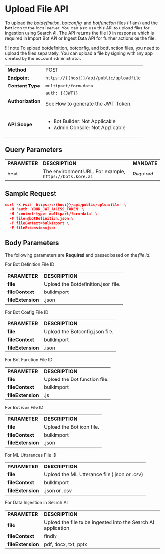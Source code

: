 # Upload File API

To upload the _botdefinition_, _botconfig_, and _botfunction_ files (if any) and the **bot** icon to the local server. You can also use this API to upload files for ingestion using Search AI. The API returns the file ID in response which is required in Import Bot API or Ingest Data API for further actions on the file.

!!! note
    To upload  botdefinition, botconfig, and botfunction files, you need to upload the files separately. You can upload a file by signing with any app created by the account administrator.

 <table>
  <tr>
   <td><strong>Method</strong>
   </td>
   <td>POST
   </td>
  </tr>
  <tr>
   <td><strong>Endpoint</strong>
   </td>
   <td><code>https://{{host}}/api/public/uploadfile</code>
   </td>
  </tr>
  <tr>
   <td><strong>Content Type</strong>
   </td>
   <td><code>multipart/form-data</code>
   </td>
  </tr>
  <tr>
   <td><strong>Authorization</strong>
   </td>
   <td><code>auth: {{JWT}}</code>
<p>
See <a href="../api-introduction/#generating-the-jwt-token">How to generate the JWT Token</a>.
   </td>
  </tr>
  <tr>
   <td><strong>API Scope</strong>
   </td>
   <td>
<ul>

<li>Bot Builder: Not Applicable

<li>Admin Console: Not Applicable
</li>
</ul>
   </td>
  </tr>
</table>


 


## Query Parameters


<table>
  <tr>
   <td><strong>PARAMETER</strong>
   </td>
   <td><strong>DESCRIPTION</strong>
   </td>
   <td><strong>MANDATE</strong>
   </td>
  </tr>
  <tr>
   <td>host
   </td>
   <td>The environment URL. For example, <code>https://bots.kore.ai</code>
   </td>
   <td>Required
   </td>
  </tr>
</table>


 


## Sample Request

```json
curl -X POST 'https://{{host}}/api/public/uploadfile' \
  -H 'auth: YOUR_JWT_ACCESS_TOKEN' \
  -H 'content-type: multipart/form-data' \
  -F file=@botDefinition.json \
  -F fileContext=bulkImport \
  -F fileExtension=json
```



## Body Parameters

The following parameters are **Required** and passed based on the _file id_.

For Bot Definition File ID


<table>
  <tr>
   <td><strong>PARAMETER</strong>
   </td>
   <td><strong>DESCRIPTION</strong>
   </td>
  </tr>
  <tr>
   <td><strong>file</strong>
   </td>
   <td>Upload the Botdefinition.json file.
   </td>
  </tr>
  <tr>
   <td><strong>fileContext</strong>
   </td>
   <td>bulkImport
   </td>
  </tr>
  <tr>
   <td><strong>fileExtension</strong>
   </td>
   <td>.json
   </td>
  </tr>
</table>


For Bot Config File ID


<table>
  <tr>
   <td><strong>PARAMETER</strong>
   </td>
   <td><strong>DESCRIPTION</strong>
   </td>
  </tr>
  <tr>
   <td><strong>file</strong>
   </td>
   <td>Upload the Botconfig.json file.
   </td>
  </tr>
  <tr>
   <td><strong>fileContext</strong>
   </td>
   <td>bulkImport
   </td>
  </tr>
  <tr>
   <td><strong>fileExtension</strong>
   </td>
   <td>.json
   </td>
  </tr>
</table>


For Bot Function File ID


<table>
  <tr>
   <td><strong>PARAMETER</strong>
   </td>
   <td><strong>DESCRIPTION</strong>
   </td>
  </tr>
  <tr>
   <td><strong>file</strong>
   </td>
   <td>Upload the Bot function file.
   </td>
  </tr>
  <tr>
   <td><strong>fileContext</strong>
   </td>
   <td>bulkImport
   </td>
  </tr>
  <tr>
   <td><strong>fileExtension</strong>
   </td>
   <td>.js
   </td>
  </tr>
</table>


For Bot icon File ID


<table>
  <tr>
   <td><strong>PARAMETER</strong>
   </td>
   <td><strong>DESCRIPTION</strong>
   </td>
  </tr>
  <tr>
   <td><strong>file</strong>
   </td>
   <td>Upload the Bot icon file.
   </td>
  </tr>
  <tr>
   <td><strong>fileContext</strong>
   </td>
   <td>bulkImport
   </td>
  </tr>
  <tr>
   <td><strong>fileExtension</strong>
   </td>
   <td>.json
   </td>
  </tr>
</table>


For ML Utterances File ID


<table>
  <tr>
   <td><strong>PARAMETER</strong>
   </td>
   <td><strong>DESCRIPTION</strong>
   </td>
  </tr>
  <tr>
   <td><strong>file</strong>
   </td>
   <td>Upload the ML Utterance file (.json or .csv)
   </td>
  </tr>
  <tr>
   <td><strong>fileContext</strong>
   </td>
   <td>bulkImport
   </td>
  </tr>
  <tr>
   <td><strong>fileExtension</strong>
   </td>
   <td>.json or .csv
   </td>
  </tr>
</table>

For Data Ingestion in Search AI


<table>
  <tr>
   <td><strong>PARAMETER</strong>
   </td>
   <td><strong>DESCRIPTION</strong>
   </td>
  </tr>
  <tr>
   <td><strong>file</strong>
   </td>
   <td>Upload the file to be ingested into the Search AI application
   </td>
  </tr>
  <tr>
   <td><strong>fileContext</strong>
   </td>
   <td>findly
   </td>
  </tr>
  <tr>
   <td><strong>fileExtension</strong>
   </td>
   <td>pdf, docx, txt, pptx
   </td>
  </tr>
</table>


